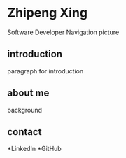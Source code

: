# Zhipeng Xing
Software Developer
Navigation
picture
## introduction
paragraph for introduction
## about me
background 
## contact
*LinkedIn
*GitHub
